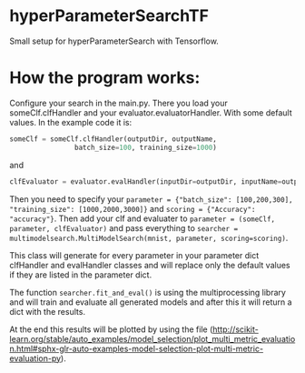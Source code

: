 # hyperParameterSearchTF
Small setup for hyperParameterSearch with Tensorflow.

# How the program works:

Configure your search in the main.py. There you load your someClf.clfHandler and your
 evaluator.evaluatorHandler. With some default values. In the example code it is:

```Python
someClf = someClf.clfHandler(outputDir, outputName, 
                batch_size=100, training_size=1000)
```

and

```Python
clfEvaluator = evaluator.evalHandler(inputDir=outputDir, inputName=outputName)
```

Then you need to specify your ```parameter = {"batch_size": [100,200,300], 
"training_size": [1000,2000,3000]}``` and ```scoring = {"Accuracy": "accuracy"}```. Then add your
clf and evaluater to ```parameter = (someClf, parameter, clfEvaluator)``` and pass everything to
```searcher = multimodelsearch.MultiModelSearch(mnist, parameter, scoring=scoring)```.

This class will generate for every parameter in your parameter dict clfHandler and evalHandler classes
and will replace only the default values if they are listed in the parameter dict.

The function ```searcher.fit_and_eval()``` is using the multiprocessing library and will train and
 evaluate all generated models and after this it will return a dict with the results.

At the end this results will be plotted by using the file 
(http://scikit-learn.org/stable/auto_examples/model_selection/plot_multi_metric_evaluation.html#sphx-glr-auto-examples-model-selection-plot-multi-metric-evaluation-py).
